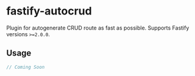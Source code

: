 # fastify-autocrud
Plugin for autogenerate CRUD route as fast as possible. Supports Fastify versions `>=2.0.0`. 

## Usage

```js
// Coming Soon
```
